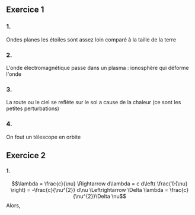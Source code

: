 ## Exercice 1
### 1.
Ondes planes les étoiles sont assez loin comparé à la taille de la terre

### 2.
L'onde électromagnétique passe dans un plasma : ionosphère qui déforme l'onde

### 3.
La route ou le ciel se reflète sur le sol a cause de la chaleur (ce sont les petites perturbations)

### 4.
On fout un télescope en orbite 


## Exercice 2
#### 1.
$$\lambda = \frac{c}{\nu} \Rightarrow d\lambda = c d\left( \frac{1}{\nu} \right) = -\frac{c}{\nu^{2}} d\nu \Leftrightarrow \Delta \lambda = \frac{c}{\nu^{2}}\Delta \nu$$
Alors, 
